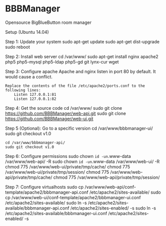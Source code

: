BBBManager
==========

Opensource BigBlueButton room manager

Setup (Ubuntu 14.04)

Step 1: Update your system
        sudo apt-get update
        sudo apt-get dist-upgrade
        sudo reboot

Step 2: Install web server
    cd /var/www/
    sudo apt-get install nginx apache2 php5 php5-mysql php5-ldap php5-gd git lynx-cur wget

Step 3: Configure apache
    Apache and nginx listen in port 80 by default. It would cause a conflict.

    Replace the contents of the file /etc/apache2/ports.conf to the following lines:
        Listen 127.0.0.1:81
        Listen 127.0.0.1:82
    
Step 4: Get the source code
    cd /var/www/
    sudo git clone https://github.com/BBBManager/web-api.git
    sudo git clone https://github.com/BBBManager/web-ui.git

Step 5 (Optional): Go to a specific version
    cd /var/www/bbbmanager-ui/
    sudo git checkout v1.0

    cd /var/www/bbbmanager-api/
    sudo git checkout v1.0
    
Step 6: Configure permissions
    sudo chown `id -un`.www-data /var/www/web-api/ -R
    sudo chown `id -un`.www-data /var/www/web-ui/ -R
    chmod 775 /var/www/web-ui/private/tmp/cache/
    chmod 775 /var/www/web-ui/private/tmp/session/
    chmod 775 /var/www/web-api/private/tmp/cache/
    chmod 775 /var/www/web-api/private/tmp/session/

Step 7: Configure virtualhosts
    sudo cp /var/www/web-api/conf-template/apache2/bbbmanager-api.conf /etc/apache2/sites-available/
    sudo cp /var/www/web-ui/conf-template/apache2/bbbmanager-ui.conf /etc/apache2/sites-available/
    sudo ln -s /etc/apache2/sites-available/bbbmanager-api.conf /etc/apache2/sites-enabled/ -s
    sudo ln -s /etc/apache2/sites-available/bbbmanager-ui.conf /etc/apache2/sites-enabled/ -s
